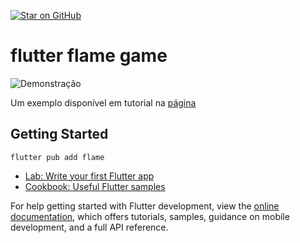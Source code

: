 [![Star on GitHub](https://img.shields.io/github/stars/kauemurakami/flutter_flame_game.svg?style=flat&logo=github&colorB=deeppink&label=stars)](https://github.com/kauemurakami/flutter_flame_game) 
# flutter flame game

![Demonstração](assets/appgif.gif) 

Um exemplo disponível em tutorial na [página](https://docs.flame-engine.org/latest/tutorials/space_shooter/step_1.html) 

## Getting Started

`flutter pub add flame`

- [Lab: Write your first Flutter app](https://docs.flutter.dev/get-started/codelab)
- [Cookbook: Useful Flutter samples](https://docs.flutter.dev/cookbook)

For help getting started with Flutter development, view the
[online documentation](https://docs.flutter.dev/), which offers tutorials,
samples, guidance on mobile development, and a full API reference.
